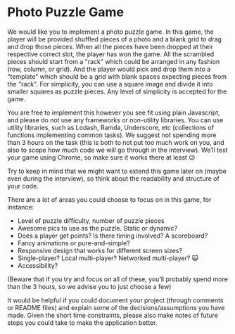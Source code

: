 # Photo Puzzle Game

We would like you to implement a photo puzzle game. In this game, the player will be provided shuffled pieces of a photo and a blank grid to drag and drop those pieces. When all the pieces have been dropped at their respective correct slot, the player has won the game. All the scrambled pieces should start from a "rack" which could be arranged in any fashion (row, column, or grid). And the player would pick and drop them into a "template" which should be a grid with blank spaces expecting pieces from the "rack". For simplicity, you can use a square image and divide it into smaller squares as puzzle pieces. Any level of simplicity is accepted for the game.

You are free to implement this however you see fit using plain Javascript, and please do not use any frameworks or non-utility libraries. You can use utility libraries, such as Lodash, Ramda, Underscore, etc (collections of functions implementing common tasks). We suggest not spending more than 3 hours on the task (this is both to not put too much work on you, and also to scope how much code we will go through in the interview). We’ll test your game using Chrome, so make sure it works there at least 😉

Try to keep in mind that we might want to extend this game later on (maybe even during the interview), so think about the readability and structure of your code.

There are a lot of areas you could choose to focus on in this game, for instance:

- Level of puzzle difficulty, number of puzzle pieces
- Awesome pics to use as the puzzle. Static or dynamic?
- Does a player get points? Is there timing involved? A scoreboard?
- Fancy animations or pure-and-simple?
- Responsive design that works for different screen sizes?
- Single-player? Local multi-player? Networked multi-player? 🙀
- Accessibility?

(Beware that if you try and focus on all of these, you’ll probably spend more than the 3 hours, so we advise you to just choose a few)

It would be helpful if you could document your project (through comments or README files) and explain some of the decisions/assumptions you have made. Given the short time constraints, please also make notes of future steps you could take to make the application better.
